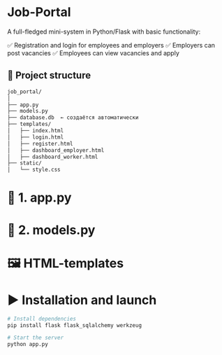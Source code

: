 # Job-Portal

A full-fledged mini-system in Python/Flask with basic functionality:

✅ Registration and login for employees and employers
✅ Employers can post vacancies
✅ Employees can view vacancies and apply

## 📁 Project structure

~~~bash
job_portal/
│
├── app.py
├── models.py
├── database.db  ← создаётся автоматически
├── templates/
│   ├── index.html
│   ├── login.html
│   ├── register.html
│   ├── dashboard_employer.html
│   ├── dashboard_worker.html
├── static/
│   └── style.css
~~~

# 🔧 1. app.py

# 📄 2. models.py

# 🖼️ HTML-templates

# ▶️ Installation and launch
~~~bash
# Install dependencies
pip install flask flask_sqlalchemy werkzeug

# Start the server
python app.py
~~~
